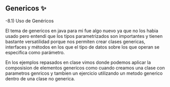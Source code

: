 ## Genericos ✨ 
-8.1) Uso de Genéricos

El tema de genericos en java para mi fue algo nuevo ya que no los habia usado pero entendi que los tipos parametrizados son importantes  y tienen bastante versatilidad 
porque nos permiten crear clases genericas, interfaces y métodos en los que el tipo de datos sobre los que operan se especifica como parámetro. 

En los ejemplos repasados en clase vimos donde podemos aplicar la composision de elementos genericos como cuando creamos una clase con parametros genricos y tambien un ejercicio utilizando un metodo generico dentro de una clase  no generica.

